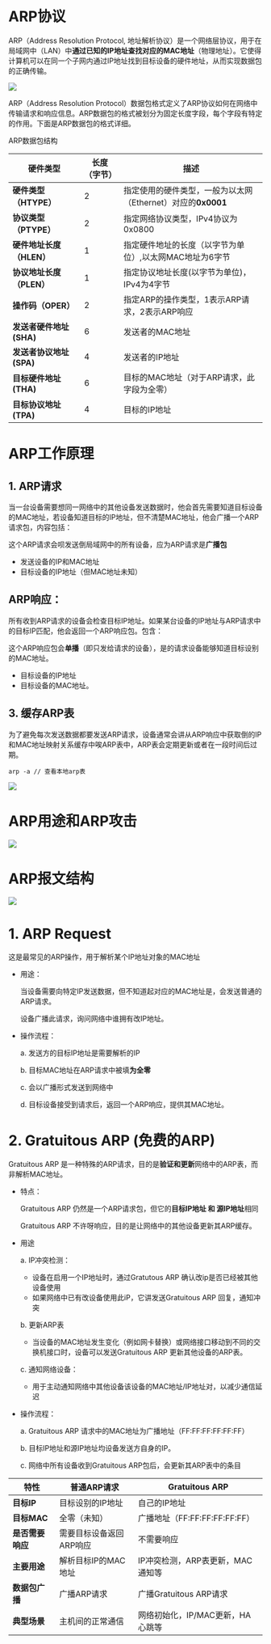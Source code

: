 # ARP协议

ARP（Address Resolution Protocol, 地址解析协议）是一个网络层协议，用于在局域网中（LAN）中**通过已知的IP地址查找对应的MAC地址**（物理地址）。它使得计算机可以在同一个子网内通过IP地址找到目标设备的硬件地址，从而实现数据包的正确传输。

![](image\ARP协议.svg)

ARP（Address Resolution Protocol）数据包格式定义了ARP协议如何在网络中传输请求和响应信息。ARP数据包的格式被划分为固定长度字段，每个字段有特定的作用。下面是ARP数据包的格式详细。

ARP数据包结构

| 硬件类型                 | 长度（字节） | 描述                                                         |
| ------------------------ | ------------ | ------------------------------------------------------------ |
| **硬件类型（HTYPE）**    | 2            | 指定使用的硬件类型，一般为以太网（Ethernet）对应的**0x0001** |
| **协议类型（PTYPE）**    | 2            | 指定网络协议类型，IPv4协议为0x0800                           |
| **硬件地址长度（HLEN）** | 1            | 指定硬件地址的长度（以字节为单位）,以太网MAC地址为6字节      |
| **协议地址长度（PLEN）** | 1            | 指定协议地址长度(以字节为单位)，IPv4为4字节                  |
| **操作码（OPER）**       | 2            | 指定ARP的操作类型，1表示ARP请求，2表示ARP响应                |
| **发送者硬件地址(SHA)**  | 6            | 发送者的MAC地址                                              |
| **发送者协议地址(SPA)**  | 4            | 发送者的IP地址                                               |
| **目标硬件地址(THA)**    | 6            | 目标的MAC地址（对于ARP请求，此字段为全零）                   |
| **目标协议地址(TPA)**    | 4            | 目标的IP地址                                                 |

# ARP工作原理

## 1. ARP请求

当一台设备需要想同一网络中的其他设备发送数据时，他会首先需要知道目标设备的MAC地址，若设备知道目标的IP地址，但不清楚MAC地址，他会广播一个ARP请求包，内容包括：

这个ARP请求会呗发送倒局域网中的所有设备，应为ARP请求是**广播包**

* 发送设备的IP和MAC地址
* 目标设备的IP地址（但MAC地址未知）

## ARP响应：

所有收到ARP请求的设备会检查目标IP地址。如果某台设备的IP地址与ARP请求中的目标IP匹配，他会返回一个ARP响应包。包含：

这个ARP响应包会**单播**（即只发给请求的设备），是的请求设备能够知道目标设别的MAC地址。

* 目标设备的IP地址
* 目标设备的MAC地址。

## 3. 缓存ARP表

为了避免每次发送数据都要发送ARP请求，设备通常会讲从ARP响应中获取倒的IP和MAC地址映射关系缓存中唉ARP表中，ARP表会定期更新或者在一段时间后过期。

```shell
arp -a // 查看本地arp表
```

![](image\ARP表.jpg)

# ARP用途和ARP攻击

![](image\ARP用途.jpg)

# ARP报文结构

![](image\ARP报文结构.png)

# 1. ARP Request

这是最常见的ARP操作，用于解析某个IP地址对象的MAC地址

* 用途：

  当设备需要向特定IP发送数据，但不知道起对应的MAC地址是，会发送普通的ARP请求。

  设备广播此请求，询问网络中谁拥有改IP地址。

* 操作流程：

  a. 发送方的目标IP地址是需要解析的IP

  b. 目标MAC地址在ARP请求中被填**为全零**

  c. 会以广播形式发送到网络中

  d. 目标设备接受到请求后，返回一个ARP响应，提供其MAC地址。

# 2. Gratuitous ARP (免费的ARP)

Gratuitous ARP 是一种特殊的ARP请求，目的是**验证和更新**网络中的ARP表，而非解析MAC地址。

* 特点：

  Gratuitous ARP 仍然是一个ARP请求包，但它的**目标IP地址 和 源IP地址**相同

  Gratuitous ARP 不许呀响应，目的是让网络中的其他设备更新其ARP缓存。

* 用途

  a. IP冲突检测：

  * 设备在启用一个IP地址时，通过Gratutous ARP 确认改ip是否已经被其他设备使用
  * 如果网络中已有改设备使用此iP，它讲发送Gratuitous ARP 回复，通知冲突

  b. 更新ARP表

  * 当设备的MAC地址发生变化（例如网卡替换）或网络接口移动到不同的交换机接口时，设备可以发送Gratuitous ARP 更新其他设备的ARP表。

  c. 通知网络设备：

  * 用于主动通知网络中其他设备该设备的MAC地址/IP地址对，以减少通信延迟

* 操作流程：

  a. Gratuitous ARP 请求中的MAC地址为广播地址（FF:FF:FF:FF:FF:FF）

  b. 目标IP地址和源IP地址均设备发送方自身的IP。

  c. 网络中所有设备收到Gratuitous ARP包后，会更新其ARP表中的条目

| 特性             | 普通ARP请求             | Gratuitous ARP                   |
| ---------------- | ----------------------- | -------------------------------- |
| **目标IP**       | 目标设别的IP地址        | 自己的IP地址                     |
| **目标MAC**      | 全零（未知）            | 广播地址（FF:FF:FF:FF:FF:FF）    |
| **是否需要响应** | 需要目标设备返回ARP响应 | 不需要响应                       |
| **主要用途**     | 解析目标IP的MAC地址     | IP冲突检测，ARP表更新，MAC通知等 |
| **数据包广播**   | 广播ARP请求             | 广播Gratuitous ARP请求           |
| **典型场景**     | 主机间的正常通信        | 网络初始化，IP/MAC更新，HA心跳等 |

